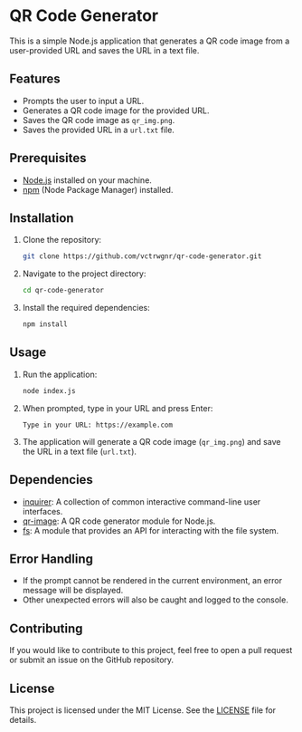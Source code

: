 # QR Code Generator

This is a simple Node.js application that generates a QR code image from a user-provided URL and saves the URL in a text file.

## Features
- Prompts the user to input a URL.
- Generates a QR code image for the provided URL.
- Saves the QR code image as `qr_img.png`.
- Saves the provided URL in a `url.txt` file.

## Prerequisites
- [Node.js](https://nodejs.org/) installed on your machine.
- [npm](https://www.npmjs.com/) (Node Package Manager) installed.

## Installation
1. Clone the repository:
    ```sh
    git clone https://github.com/vctrwgnr/qr-code-generator.git
    ```
2. Navigate to the project directory:
    ```sh
    cd qr-code-generator
    ```
3. Install the required dependencies:
    ```sh
    npm install
    ```

## Usage
1. Run the application:
    ```sh
    node index.js
    ```
2. When prompted, type in your URL and press Enter:
    ```
    Type in your URL: https://example.com
    ```

3. The application will generate a QR code image (`qr_img.png`) and save the URL in a text file (`url.txt`).

## Dependencies
- [inquirer](https://www.npmjs.com/package/inquirer): A collection of common interactive command-line user interfaces.
- [qr-image](https://www.npmjs.com/package/qr-image): A QR code generator module for Node.js.
- [fs](https://nodejs.org/api/fs.html): A module that provides an API for interacting with the file system.

## Error Handling
- If the prompt cannot be rendered in the current environment, an error message will be displayed.
- Other unexpected errors will also be caught and logged to the console.

## Contributing
If you would like to contribute to this project, feel free to open a pull request or submit an issue on the GitHub repository.

## License
This project is licensed under the MIT License. See the [LICENSE](LICENSE) file for details.

